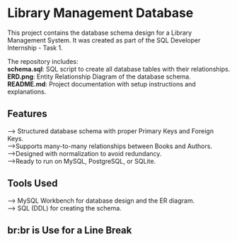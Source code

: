 # Library Management Database
This project contains the database schema design for a Library Management System. It was created as part of the SQL Developer Internship - Task 1.

The repository includes:<br>
**schema.sql**: SQL script to create all database tables with their relationships.<br>
**ERD.png**: Entity Relationship Diagram of the database schema.<br>
**README.md**: Project documentation with setup instructions and explanations.

## Features
--> Structured database schema with proper Primary Keys and Foreign Keys.<br>
-->Supports many-to-many relationships between Books and Authors.<br>
-->Designed with normalization to avoid redundancy.<br>
-->Ready to run on MySQL, PostgreSQL, or SQLite.

## Tools Used
--> MySQL Workbench for database design and the ER diagram.<br>
--> SQL (DDL) for creating the schema.

## br:br is Use for a Line Break
